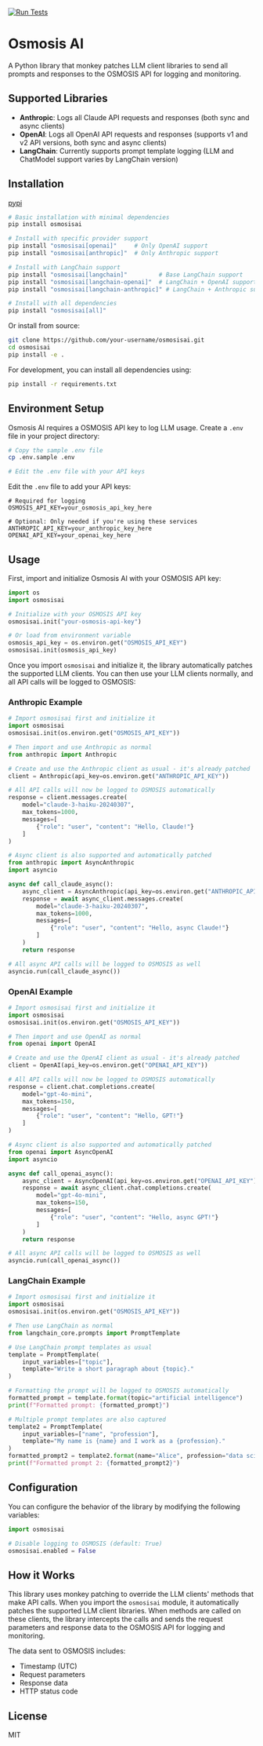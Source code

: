 [![Run Tests](https://github.com/Gulp-AI/osmosisai/actions/workflows/test.yml/badge.svg)](https://github.com/Gulp-AI/osmosisai/actions/workflows/test.yml)

# Osmosis AI

A Python library that monkey patches LLM client libraries to send all prompts and responses to the OSMOSIS API for logging and monitoring.

## Supported Libraries

- **Anthropic**: Logs all Claude API requests and responses (both sync and async clients)
- **OpenAI**: Logs all OpenAI API requests and responses (supports v1 and v2 API versions, both sync and async clients)
- **LangChain**: Currently supports prompt template logging (LLM and ChatModel support varies by LangChain version)

## Installation

[pypi](https://pypi.org/project/osmosisai/0.1.4/)

```bash
# Basic installation with minimal dependencies
pip install osmosisai

# Install with specific provider support
pip install "osmosisai[openai]"     # Only OpenAI support
pip install "osmosisai[anthropic]"  # Only Anthropic support

# Install with LangChain support
pip install "osmosisai[langchain]"         # Base LangChain support
pip install "osmosisai[langchain-openai]"  # LangChain + OpenAI support
pip install "osmosisai[langchain-anthropic]" # LangChain + Anthropic support

# Install with all dependencies
pip install "osmosisai[all]"
```

Or install from source:

```bash
git clone https://github.com/your-username/osmosisai.git
cd osmosisai
pip install -e .
```

For development, you can install all dependencies using:

```bash
pip install -r requirements.txt
```

## Environment Setup

Osmosis AI requires a OSMOSIS API key to log LLM usage. Create a `.env` file in your project directory:

```bash
# Copy the sample .env file
cp .env.sample .env

# Edit the .env file with your API keys
```

Edit the `.env` file to add your API keys:

```
# Required for logging
OSMOSIS_API_KEY=your_osmosis_api_key_here

# Optional: Only needed if you're using these services
ANTHROPIC_API_KEY=your_anthropic_key_here
OPENAI_API_KEY=your_openai_key_here
```

## Usage

First, import and initialize Osmosis AI with your OSMOSIS API key:

```python
import os
import osmosisai

# Initialize with your OSMOSIS API key
osmosisai.init("your-osmosis-api-key")

# Or load from environment variable
osmosis_api_key = os.environ.get("OSMOSIS_API_KEY")
osmosisai.init(osmosis_api_key)
```

Once you import `osmosisai` and initialize it, the library automatically patches the supported LLM clients. You can then use your LLM clients normally, and all API calls will be logged to OSMOSIS:

### Anthropic Example

```python
# Import osmosisai first and initialize it
import osmosisai
osmosisai.init(os.environ.get("OSMOSIS_API_KEY"))

# Then import and use Anthropic as normal
from anthropic import Anthropic

# Create and use the Anthropic client as usual - it's already patched
client = Anthropic(api_key=os.environ.get("ANTHROPIC_API_KEY"))

# All API calls will now be logged to OSMOSIS automatically
response = client.messages.create(
    model="claude-3-haiku-20240307",
    max_tokens=1000,
    messages=[
        {"role": "user", "content": "Hello, Claude!"}
    ]
)

# Async client is also supported and automatically patched
from anthropic import AsyncAnthropic
import asyncio

async def call_claude_async():
    async_client = AsyncAnthropic(api_key=os.environ.get("ANTHROPIC_API_KEY"))
    response = await async_client.messages.create(
        model="claude-3-haiku-20240307",
        max_tokens=1000,
        messages=[
            {"role": "user", "content": "Hello, async Claude!"}
        ]
    )
    return response

# All async API calls will be logged to OSMOSIS as well
asyncio.run(call_claude_async())
```

### OpenAI Example

```python
# Import osmosisai first and initialize it
import osmosisai
osmosisai.init(os.environ.get("OSMOSIS_API_KEY"))

# Then import and use OpenAI as normal
from openai import OpenAI

# Create and use the OpenAI client as usual - it's already patched
client = OpenAI(api_key=os.environ.get("OPENAI_API_KEY"))

# All API calls will now be logged to OSMOSIS automatically
response = client.chat.completions.create(
    model="gpt-4o-mini",
    max_tokens=150,
    messages=[
        {"role": "user", "content": "Hello, GPT!"}
    ]
)

# Async client is also supported and automatically patched
from openai import AsyncOpenAI
import asyncio

async def call_openai_async():
    async_client = AsyncOpenAI(api_key=os.environ.get("OPENAI_API_KEY"))
    response = await async_client.chat.completions.create(
        model="gpt-4o-mini",
        max_tokens=150,
        messages=[
            {"role": "user", "content": "Hello, async GPT!"}
        ]
    )
    return response

# All async API calls will be logged to OSMOSIS as well
asyncio.run(call_openai_async())
```

### LangChain Example

```python
# Import osmosisai first and initialize it
import osmosisai
osmosisai.init(os.environ.get("OSMOSIS_API_KEY"))

# Then use LangChain as normal
from langchain_core.prompts import PromptTemplate

# Use LangChain prompt templates as usual
template = PromptTemplate(
    input_variables=["topic"],
    template="Write a short paragraph about {topic}."
)

# Formatting the prompt will be logged to OSMOSIS automatically
formatted_prompt = template.format(topic="artificial intelligence")
print(f"Formatted prompt: {formatted_prompt}")

# Multiple prompt templates are also captured
template2 = PromptTemplate(
    input_variables=["name", "profession"],
    template="My name is {name} and I work as a {profession}."
)
formatted_prompt2 = template2.format(name="Alice", profession="data scientist")
print(f"Formatted prompt 2: {formatted_prompt2}")
```

## Configuration

You can configure the behavior of the library by modifying the following variables:

```python
import osmosisai

# Disable logging to OSMOSIS (default: True)
osmosisai.enabled = False
```

## How it Works

This library uses monkey patching to override the LLM clients' methods that make API calls. When you import the `osmosisai` module, it automatically patches the supported LLM client libraries. When methods are called on these clients, the library intercepts the calls and sends the request parameters and response data to the OSMOSIS API for logging and monitoring.

The data sent to OSMOSIS includes:
- Timestamp (UTC)
- Request parameters
- Response data
- HTTP status code

## License

MIT 
